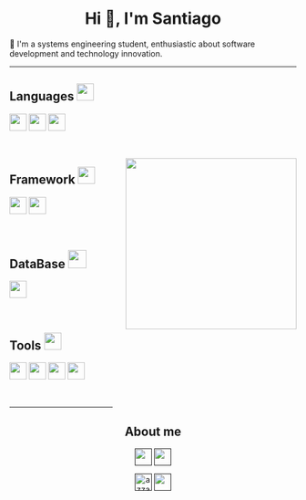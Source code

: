 <h1 align="center">Hi 👋, I'm Santiago</h1>
<p>🌱 I'm a systems engineering student, enthusiastic about software development and technology innovation.</p>

<hr>


<!-- <h3 align="left">Languages and Tools:</h3> -->
<h2 align="left"> Languages
    <img src="https://media2.giphy.com/media/QssGEmpkyEOhBCb7e1/giphy.gif?cid=ecf05e47a0n3gi1bfqntqmob8g9aid1oyj2wr3ds3mg700bl&rid=giphy.gif"
        width="30px">
</h2>

<p align="left">
    <img height="30px"
        src="https://img.shields.io/badge/javascript%20-%23323330.svg?&style=for-the-badge&logo=javascript&logoColor=%23F7DF1E" />
    <img height="30px"
        src="https://img.shields.io/badge/TypeScript-007ACC?style=for-the-badge&logo=typescript&logoColor=white" />
    <img src="https://img.shields.io/badge/python%20-%2314354C.svg?&style=for-the-badge&logo=python&logoColor=white"
        height="30px" />

</p>


<br>


<img align="right" width="300"
    src="https://cdn.dribbble.com/users/1277312/screenshots/14733298/media/39b1045e593737587dd60e42c8422d1f.gif">

<h2 align="left"> Framework
    <img src="https://media2.giphy.com/media/QssGEmpkyEOhBCb7e1/giphy.gif?cid=ecf05e47a0n3gi1bfqntqmob8g9aid1oyj2wr3ds3mg700bl&rid=giphy.gif"
        width="30px">
</h2>

<p>
    <img src="https://img.shields.io/badge/Angular%20-%23DD0031.svg?&style=for-the-badge&logo=angular&logoColor=white"
        height="30px" />
    <img  src="https://img.shields.io/badge/Tailwind_CSS-38B2AC?style=for-the-badge&logo=tailwind-css&logoColor=white" height="30px" />

</p>


<br>


<h2 align="left"> DataBase
    <img src="https://media2.giphy.com/media/QssGEmpkyEOhBCb7e1/giphy.gif?cid=ecf05e47a0n3gi1bfqntqmob8g9aid1oyj2wr3ds3mg700bl&rid=giphy.gif"
        width="32px">
</h2>

<p>
    <img src="https://img.shields.io/badge/MySQL-005C84?style=for-the-badge&logo=mysql&logoColor=white" height="30px">
</p>


<br>


<h2 align="left"> Tools
    <img src="https://media2.giphy.com/media/QssGEmpkyEOhBCb7e1/giphy.gif?cid=ecf05e47a0n3gi1bfqntqmob8g9aid1oyj2wr3ds3mg700bl&rid=giphy.gif"
        width="30px">
</h2>
<p>
    <img src="https://img.shields.io/badge/Linux-FCC624?style=for-the-badge&logo=linux&logoColor=black" height="30px">
    <img src="https://img.shields.io/badge/NeoVim-%2357A143.svg?&style=for-the-badge&logo=neovim&logoColor=white"
        height="30px">
    <img src="https://img.shields.io/badge/git-%23F05033.svg?style=for-the-badge&logo=git&logoColor=white"
        height="30px">
    <img src="https://img.shields.io/badge/Docker-2CA5E0?style=for-the-badge&logo=docker&logoColor=white" height="30px">
</p>


<br>



<hr width="36%">

<h2 align="center">About me</h2>
<p align="center">
    <a href="">
        <img align="center"
            src="https://img.shields.io/badge/linkedin-%231DA1F2.svg?style=for-the-badge&logo=linkedin&logoColor=white"
            height="30" /></a>
    <a href="">
        <img align="center"
            src="https://img.shields.io/badge/gmail-EA4335.svg?style=for-the-badge&logo=gmail&logoColor=white"
            height="30" /></a>
</p>
<p align="center">
    <a href="" target="blank">
        <img align="center"
            src="https://img.shields.io/badge/instagram-%23E4405F.svg?style=for-the-badge&logo=Instagram&logoColor=white"
            alt="azzar" height="30" /></a>
    <a href="">
        <img align="center"
            src="https://img.shields.io/badge/twitter-1DA1F2.svg?style=for-the-badge&logo=twitter&logoColor=white"
            height="30" /></a>
    <br>
</p>
